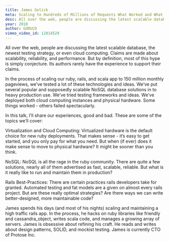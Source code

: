 ```yaml
---
title: James Golick
meta: Scaling to Hundreds of Millions of Requests What Worked and What Didn’t
desc: All over the web, people are discussing the latest scalable database, the newest testing strategy, or even cloud computing.   Claims are made about scalability, reliability, and performance.   But by definition, most of this hype is simply conjecture.   Its authors rarely have the experience to support their claims.
year: 2010
author: GORUCO
vimeo_video_id: 12814529
---
```


All over the web, people are discussing the latest scalable database, the newest testing strategy, or even cloud computing. Claims are made about scalability, reliability, and performance. But by definition, most of this hype is simply conjecture. Its authors rarely have the experience to support their claims.

In the process of scaling our ruby, rails, and scala app to 150 million monthly pageviews, we’ve tested a lot of these technologies and ideas. We’ve put several popular and supposedly scalable NoSQL database solutions in to heavy production use. We’ve tried testing frameworks and ideas. We’ve deployed both cloud computing instances and physical hardware. Some things worked - others failed spectacularly.

In this talk, I’ll share our experiences, good and bad. These are some of the topics we’ll cover:

Virtualization and Cloud Computing: Virtualized hardware is the default choice for new ruby deployments. That makes sense - it’s easy to get started, and you only pay for what you need. But when (if ever) does it make sense to move to physical hardware? It might be sooner than you think.

NoSQL: NoSQL is all the rage in the ruby community. There are quite a few solutions, nearly all of them advertised as fast, scalable, reliable. But what is it really like to run and maintain them in production?

Rails Best-Practices: There are certain practices rails developers take for granted. Automated testing and fat models are a given on almost every rails project. But are these really optimal strategies? Are there ways we can write better-designed, more maintainable code?

James spends his days (and most of his nights) scaling and maintaining a high traffic rails app. In the process, he hacks on ruby libraries like friendly and cassandra_object, writes scala code, and manages a growing array of servers. James is obsessive about refining his craft. He reads and writes about design patterns, SOLID, and mockist testing. James is currently CTO of Protose Inc.
